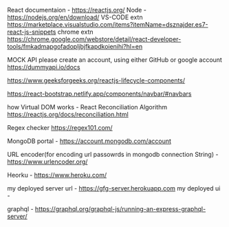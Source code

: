 React documentaion - https://reactjs.org/
Node - https://nodejs.org/en/download/
VS-CODE extn https://marketplace.visualstudio.com/items?itemName=dsznajder.es7-react-js-snippets
chrome extn https://chrome.google.com/webstore/detail/react-developer-tools/fmkadmapgofadopljbjfkapdkoienihi?hl=en


MOCK API
please create an account, using either GitHub or google account
https://dummyapi.io/docs


https://www.geeksforgeeks.org/reactjs-lifecycle-components/



https://react-bootstrap.netlify.app/components/navbar/#navbars

how Virtual DOM works - React Reconciliation Algorithm
https://reactjs.org/docs/reconciliation.html

Regex checker
https://regex101.com/

MongoDB portal - https://account.mongodb.com/account

URL encoder(for encoding url passowrds in mongodb connection String) - https://www.urlencoder.org/

Heorku - https://www.heroku.com/

my deployed server url - https://gfg-server.herokuapp.com
my deployed ui - 

graphql - https://graphql.org/graphql-js/running-an-express-graphql-server/